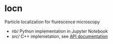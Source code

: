 # locn
Particle localization for flurescence microscopy

* nb/	Python implementation in Jupyter Notebook
* src/	C++ implemetation, see [API documentation](https://chnchg.github.io/locn/)
